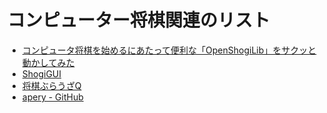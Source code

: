 # コンピューター将棋関連のリスト

- [コンピュータ将棋を始めるにあたって便利な「OpenShogiLib」をサクッと動かしてみた](http://at-grandpa.hatenablog.jp/entry/2015/02/26/215618)
- [ShogiGUI](https://sites.google.com/site/shogixyz/home/shogigui#TOC--1)
- [将棋ぶらうざQ](http://park.geocities.jp/sbrowser_q/)
- [apery - GitHub](https://github.com/HiraokaTakuya/apery)
